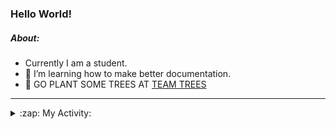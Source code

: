 ### Hello World!

##### About:
- Currently I am a student.
- 🌱 I’m learning how to make better documentation.
- 🌱 GO PLANT SOME TREES AT [TEAM TREES](https://teamtrees.org/)

---
<details>
  <summary>:zap: My Activity:</summary>
  
<!--START_SECTION:waka-->
![Code Time](http://img.shields.io/badge/Code%20Time-1%2C029%20hrs%2059%20mins-blue)

**I'm a Night 🦉** 

```text
🌞 Morning      106 commits       ███░░░░░░░░░░░░░░░░░░░░░░   12.94 % 
🌆 Daytime      206 commits       ██████░░░░░░░░░░░░░░░░░░░   25.15 % 
🌃 Evening      239 commits       ███████░░░░░░░░░░░░░░░░░░   29.18 % 
🌙 Night        268 commits       ████████░░░░░░░░░░░░░░░░░   32.72 % 

```
📅 **I'm Most Productive on Tuesday** 

```text
Monday         120 commits       ███░░░░░░░░░░░░░░░░░░░░░░   14.65 % 
Tuesday        137 commits       ████░░░░░░░░░░░░░░░░░░░░░   16.73 % 
Wednesday      121 commits       ███░░░░░░░░░░░░░░░░░░░░░░   14.77 % 
Thursday       125 commits       ███░░░░░░░░░░░░░░░░░░░░░░   15.26 % 
Friday         107 commits       ███░░░░░░░░░░░░░░░░░░░░░░   13.06 % 
Saturday        92 commits       ██░░░░░░░░░░░░░░░░░░░░░░░   11.23 % 
Sunday         117 commits       ███░░░░░░░░░░░░░░░░░░░░░░   14.29 % 

```


📊 **This Week I Spent My Time On** 

```text
🔥 Editors: 
VS Code                  10 hrs 36 mins      █████████████████████████   100.00 % 

🐱‍💻 Projects: 
my-homepage              5 hrs 47 mins       █████████████░░░░░░░░░░░░   54.64 % 
CSF22                    4 hrs 38 mins       ███████████░░░░░░░░░░░░░░   43.80 % 
skillgraff               9 mins              ░░░░░░░░░░░░░░░░░░░░░░░░░   01.55 % 
file-utils               0 secs              ░░░░░░░░░░░░░░░░░░░░░░░░░   00.01 % 

```


 Last Updated on 08/02/2023 03:07:32 UTC
<!--END_SECTION:waka-->
</details>
